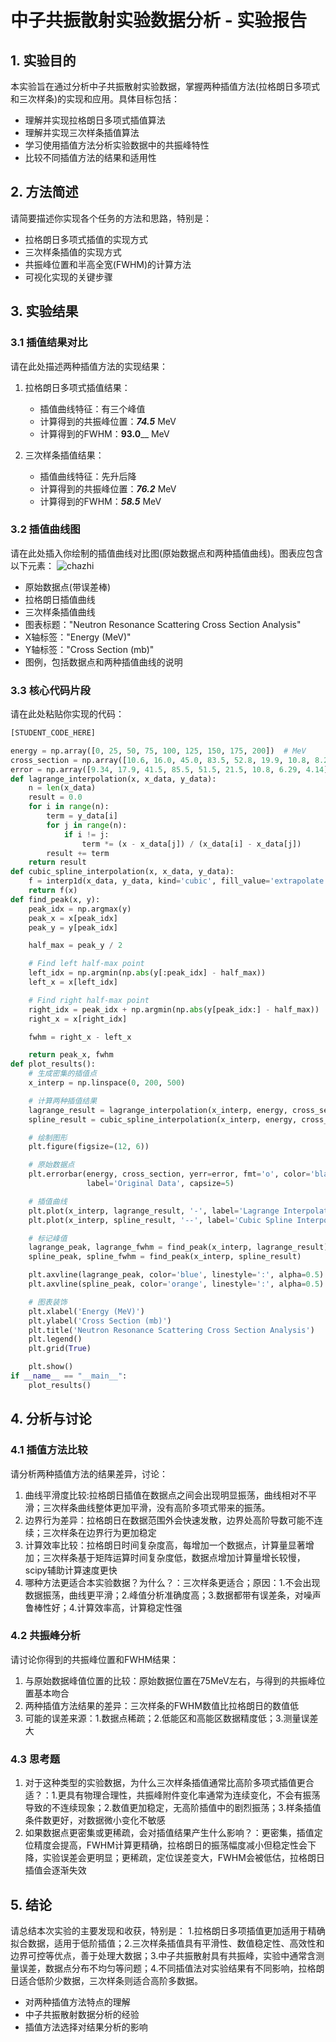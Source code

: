 # 中子共振散射实验数据分析 - 实验报告

## 1. 实验目的

本实验旨在通过分析中子共振散射实验数据，掌握两种插值方法(拉格朗日多项式和三次样条)的实现和应用。具体目标包括：

- 理解并实现拉格朗日多项式插值算法
- 理解并实现三次样条插值算法
- 学习使用插值方法分析实验数据中的共振峰特性
- 比较不同插值方法的结果和适用性

## 2. 方法简述

请简要描述你实现各个任务的方法和思路，特别是：

- 拉格朗日多项式插值的实现方式
- 三次样条插值的实现方式
- 共振峰位置和半高全宽(FWHM)的计算方法
- 可视化实现的关键步骤

## 3. 实验结果

### 3.1 插值结果对比

请在此处描述两种插值方法的实现结果：

1. 拉格朗日多项式插值结果：
   - 插值曲线特征：有三个峰值
   - 计算得到的共振峰位置：___74.5___ MeV
   - 计算得到的FWHM：__93.0____ MeV

2. 三次样条插值结果：
   - 插值曲线特征：先升后降
   - 计算得到的共振峰位置：___76.2___ MeV
   - 计算得到的FWHM：___58.5___ MeV

### 3.2 插值曲线图

请在此处插入你绘制的插值曲线对比图(原始数据点和两种插值曲线)。图表应包含以下元素：
![chazhi](https://github.com/user-attachments/assets/19fba393-cd1e-4e5b-8e39-11f2d9d3c593)

- 原始数据点(带误差棒)
- 拉格朗日插值曲线
- 三次样条插值曲线
- 图表标题："Neutron Resonance Scattering Cross Section Analysis"
- X轴标签："Energy (MeV)"
- Y轴标签："Cross Section (mb)"
- 图例，包括数据点和两种插值曲线的说明

### 3.3 核心代码片段

请在此处粘贴你实现的代码：

```python
[STUDENT_CODE_HERE]

energy = np.array([0, 25, 50, 75, 100, 125, 150, 175, 200])  # MeV
cross_section = np.array([10.6, 16.0, 45.0, 83.5, 52.8, 19.9, 10.8, 8.25, 4.7])  # mb
error = np.array([9.34, 17.9, 41.5, 85.5, 51.5, 21.5, 10.8, 6.29, 4.14])  # mb
def lagrange_interpolation(x, x_data, y_data):
    n = len(x_data)
    result = 0.0
    for i in range(n):
        term = y_data[i]
        for j in range(n):
            if i != j:
                term *= (x - x_data[j]) / (x_data[i] - x_data[j])
        result += term
    return result
def cubic_spline_interpolation(x, x_data, y_data):
    f = interp1d(x_data, y_data, kind='cubic', fill_value='extrapolate')
    return f(x)
def find_peak(x, y):
    peak_idx = np.argmax(y)
    peak_x = x[peak_idx]
    peak_y = y[peak_idx]

    half_max = peak_y / 2

    # Find left half-max point
    left_idx = np.argmin(np.abs(y[:peak_idx] - half_max))
    left_x = x[left_idx]

    # Find right half-max point
    right_idx = peak_idx + np.argmin(np.abs(y[peak_idx:] - half_max))
    right_x = x[right_idx]

    fwhm = right_x - left_x

    return peak_x, fwhm
def plot_results():
    # 生成密集的插值点
    x_interp = np.linspace(0, 200, 500)

    # 计算两种插值结果
    lagrange_result = lagrange_interpolation(x_interp, energy, cross_section)
    spline_result = cubic_spline_interpolation(x_interp, energy, cross_section)

    # 绘制图形
    plt.figure(figsize=(12, 6))

    # 原始数据点
    plt.errorbar(energy, cross_section, yerr=error, fmt='o', color='black',
                 label='Original Data', capsize=5)

    # 插值曲线
    plt.plot(x_interp, lagrange_result, '-', label='Lagrange Interpolation')
    plt.plot(x_interp, spline_result, '--', label='Cubic Spline Interpolation')

    # 标记峰值
    lagrange_peak, lagrange_fwhm = find_peak(x_interp, lagrange_result)
    spline_peak, spline_fwhm = find_peak(x_interp, spline_result)

    plt.axvline(lagrange_peak, color='blue', linestyle=':', alpha=0.5)
    plt.axvline(spline_peak, color='orange', linestyle=':', alpha=0.5)

    # 图表装饰
    plt.xlabel('Energy (MeV)')
    plt.ylabel('Cross Section (mb)')
    plt.title('Neutron Resonance Scattering Cross Section Analysis')
    plt.legend()
    plt.grid(True)

    plt.show()
if __name__ == "__main__":
    plot_results()
```
## 4. 分析与讨论
### 4.1 插值方法比较
请分析两种插值方法的结果差异，讨论：

1. 曲线平滑度比较:拉格朗日插值在数据点之间会出现明显振荡，曲线相对不平滑；三次样条曲线整体更加平滑，没有高阶多项式带来的振荡。
2. 边界行为差异：拉格朗日在数据范围外会快速发散，边界处高阶导数可能不连续；三次样条在边界行为更加稳定
3. 计算效率比较：拉格朗日时间复杂度高，每增加一个数据点，计算量显著增加；三次样条基于矩阵运算时间复杂度低，数据点增加计算量增长较慢，scipy辅助计算速度更快
4. 哪种方法更适合本实验数据？为什么？：三次样条更适合；原因：1.不会出现数据振荡，曲线更平滑；2.峰值分析准确度高；3.数据都带有误差条，对噪声鲁棒性好；4.计算效率高，计算稳定性强
### 4.2 共振峰分析
请讨论你得到的共振峰位置和FWHM结果：

1. 与原始数据峰值位置的比较：原始数据位置在75MeV左右，与得到的共振峰位置基本吻合
2. 两种插值方法结果的差异：三次样条的FWHM数值比拉格朗日的数值低
3. 可能的误差来源：1.数据点稀疏；2.低能区和高能区数据精度低；3.测量误差大
### 4.3 思考题
1. 对于这种类型的实验数据，为什么三次样条插值通常比高阶多项式插值更合适？：1.更具有物理合理性，共振峰附件变化率通常为连续变化，不会有振荡导致的不连续现象；2.数值更加稳定，无高阶插值中的剧烈振荡；3.样条插值条件数更好，对数据微小变化不敏感
2. 如果数据点更密集或更稀疏，会对插值结果产生什么影响？：更密集，插值定位精度会提高，FWHM计算更精确，拉格朗日的振荡幅度减小但稳定性会下降，实验误差会更明显；更稀疏，定位误差变大，FWHM会被低估，拉格朗日插值会逐渐失效
## 5. 结论
请总结本次实验的主要发现和收获，特别是：
1.拉格朗日多项插值更加适用于精确拟合数据，适用于低阶插值；2.三次样条插值具有平滑性、数值稳定性、高效性和边界可控等优点，善于处理大数据；3.中子共振散射具有共振峰，实验中通常含测量误差，数据点分布不均匀等问题；4.不同插值法对实验结果有不同影响，拉格朗日适合低阶少数据，三次样条则适合高阶多数据。
- 对两种插值方法特点的理解
- 中子共振散射数据分析的经验
- 插值方法选择对结果分析的影响
